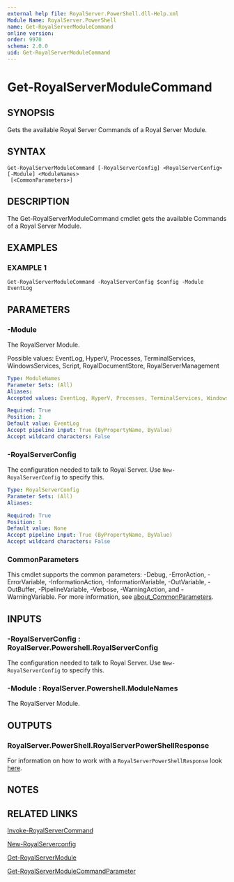 ```yaml
---
external help file: RoyalServer.PowerShell.dll-Help.xml
Module Name: RoyalServer.PowerShell
name: Get-RoyalServerModuleCommand
online version:
order: 9970
schema: 2.0.0
uid: Get-RoyalServerModuleCommand
---
```


# Get-RoyalServerModuleCommand

## SYNOPSIS

Gets the available Royal Server Commands of a Royal Server Module.

## SYNTAX

```
Get-RoyalServerModuleCommand [-RoyalServerConfig] <RoyalServerConfig> [-Module] <ModuleNames>
 [<CommonParameters>]
```

## DESCRIPTION

The Get-RoyalServerModuleCommand cmdlet gets the available Commands of a Royal Server Module.

## EXAMPLES

### EXAMPLE 1

```
Get-RoyalServerModuleCommand -RoyalServerConfig $config -Module EventLog
```

## PARAMETERS

### -Module

The RoyalServer Module.

Possible values: EventLog, HyperV, Processes, TerminalServices, WindowsServices, Script, RoyalDocumentStore, RoyalServerManagement

```yaml
Type: ModuleNames
Parameter Sets: (All)
Aliases:
Accepted values: EventLog, HyperV, Processes, TerminalServices, WindowsServices, Script, RoyalDocumentStore, RoyalServerManagement, VMware

Required: True
Position: 2
Default value: EventLog
Accept pipeline input: True (ByPropertyName, ByValue)
Accept wildcard characters: False
```

### -RoyalServerConfig

The configuration needed to talk to Royal Server.
Use `New-RoyalServerConfig` to specify this.

```yaml
Type: RoyalServerConfig
Parameter Sets: (All)
Aliases:

Required: True
Position: 1
Default value: None
Accept pipeline input: True (ByPropertyName, ByValue)
Accept wildcard characters: False
```

### CommonParameters

This cmdlet supports the common parameters: -Debug, -ErrorAction, -ErrorVariable, -InformationAction, -InformationVariable, -OutVariable, -OutBuffer, -PipelineVariable, -Verbose, -WarningAction, and -WarningVariable. For more information, see [about_CommonParameters](http://go.microsoft.com/fwlink/?LinkID=113216).

## INPUTS

### -RoyalServerConfig : RoyalServer.Powershell.RoyalServerConfig

The configuration needed to talk to Royal Server.
Use `New-RoyalServerConfig` to specify this.

### -Module : RoyalServer.Powershell.ModuleNames

The RoyalServer Module.

## OUTPUTS

### RoyalServer.PowerShell.RoyalServerPowerShellResponse

For information on how to work with a `RoyalServerPowerShellResponse` look [here](./index.md#working-with-royal-server-responses).

## NOTES

## RELATED LINKS

[Invoke-RoyalServerCommand](Invoke-RoyalServerCommand.md)

[New-RoyalServerconfig](New-RoyalServerconfig.md)

[Get-RoyalServerModule](Get-RoyalServerModule.md)

[Get-RoyalServerModuleCommandParameter](Get-RoyalServerModuleCommandParameter.md)
